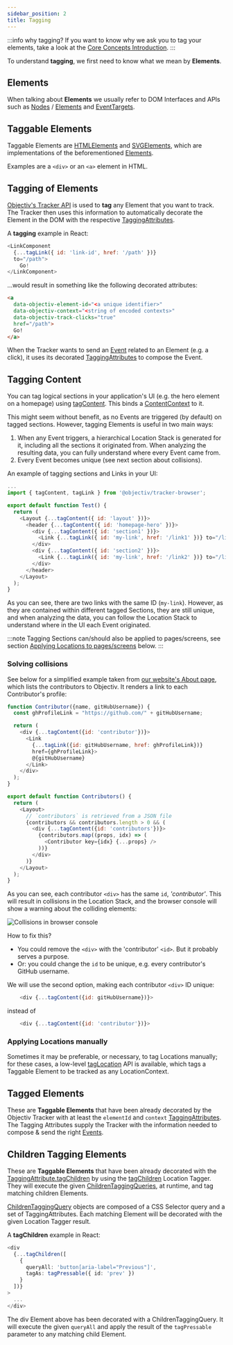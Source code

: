 ```yaml
---
sidebar_position: 2
title: Tagging
---
```

:::info why tagging?
If you want to know why we ask you to tag your elements, take a look at the [Core Concepts Introduction](/tracking/browser/core-concepts).
:::

To understand **tagging**, we first need to know what we mean by **Elements**. 

## Elements 
When talking about **Elements** we usually refer to DOM Interfaces and APIs such as 
[Nodes](https://developer.mozilla.org/en-US/docs/Web/API/Node) / 
[Elements](https://developer.mozilla.org/en-US/docs/Web/API/Element) and 
[EventTargets](https://developer.mozilla.org/en-US/docs/Web/API/EventTarget).

## Taggable Elements
Taggable Elements are [HTMLElements](https://developer.mozilla.org/en-US/docs/Web/API/HTMLElement) and 
[SVGElements](https://developer.mozilla.org/en-US/docs/Web/API/SVGElement), which are implementations of the 
beforementioned [Elements](https://developer.mozilla.org/en-US/docs/Web/API/Element). 

Examples are a `<div>` or an `<a>` element in HTML.

## Tagging of Elements
[Objectiv's Tracker API](/tracking/browser/api-reference/locationTaggers/overview.md) is used to **tag** any Element
that you want to track. The Tracker then uses this information to automatically decorate the Element in the 
DOM with the respective [TaggingAttributes](/tracking/browser/api-reference/definitions/TaggingAttribute.md). 

A **tagging** example in React:
```js
<LinkComponent 
  {...tagLink({ id: 'link-id', href: '/path' })} 
  to="/path">
    Go!
</LinkComponent>
```

...would result in something like the following decorated attributes:

```html
<a 
  data-objectiv-element-id="<a unique identifier>" 
  data-objectiv-context="<string of encoded contexts>" 
  data-objectiv-track-clicks="true" 
  href="/path">
  Go!
</a>
```

When the Tracker wants to send an [Event](/taxonomy/reference/events/overview.md) related to an Element (e.g. a 
click), it uses its decorated [TaggingAttributes](/tracking/browser/api-reference/definitions/TaggingAttribute.md) to 
compose the Event.

## Tagging Content
You can tag logical sections in your application's UI (e.g. the hero element on a homepage) using
[tagContent](/tracking/browser/api-reference/locationTaggers/tagContent.md). This binds a
[ContentContext](/taxonomy/reference/location-contexts/ContentContext.md) to it.

This might seem without benefit, as no Events are triggered (by default) on tagged sections. However,
tagging Elements is useful in two main ways:

1. When any Event triggers, a hierarchical Location Stack is generated for it, including all the sections it
   originated from. When analyzing the resulting data, you can fully understand where every Event came from.
2. Every Event becomes unique (see next section about collisions).

An example of tagging sections and Links in your UI:
```js
...
import { tagContent, tagLink } from '@objectiv/tracker-browser';

export default function Test() {
  return (
    <Layout {...tagContent({ id: 'layout' })}>
      <header {...tagContent({ id: 'homepage-hero' })}>
        <div {...tagContent({ id: 'section1' })}>
          <Link {...tagLink({ id: 'my-link', href: '/link1' })} to="/link1">Link 1</Link>
        </div>
        <div {...tagContent({ id: 'section2' })}>
          <Link {...tagLink({ id: 'my-link', href: '/link2' })} to="/link2">Link 2</Link>
        </div>
      </header>
    </Layout>
  );
}
```

As you can see, there are two links with the same ID (`my-link`). However, as they are contained within
different tagged Sections, they are still unique, and when analyzing the data, you can follow the Location
Stack to understand where in the UI each Event originated.

:::note
Tagging Sections can/should also be applied to pages/screens, see section
[Applying Locations to pages/screens](#applying-locations-to-pagesscreens) below.
:::

### Solving collisions
See below for a simplified example taken from [our website's About page](https://objectiv.io/about/), which
lists the contributors to Objectiv. It renders a link to each Contributor's profile:

```js
function Contributor({name, gitHubUsername}) {
  const ghProfileLink = "https://github.com/" + gitHubUsername;

  return (
    <div {...tagContent({id: 'contributor'})}>
      <Link 
        {...tagLink({id: gitHubUsername, href: ghProfileLink})}
        href={ghProfileLink}>
        @{gitHubUsername}
      </Link>
    </div>
  );
}

export default function Contributors() {
  return (
    <Layout>
      // `contributors` is retrieved from a JSON file
      {contributors && contributors.length > 0 && (
        <div {...tagContent({id: 'contributors'})}>
          {contributors.map((props, idx) => (
            <Contributor key={idx} {...props} />
          ))}
        </div>
      )}
    </Layout>
  );
}
```

As you can see, each contributor `<div>` has the same `id`, _'contributor'_. This will result in collisions in
the Location Stack, and the browser console will show a warning about the colliding elements:

![Collisions in browser console](/img/docs/tracking-collision-browser-console.png)

How to fix this?

* You could remove the `<div>` with the 'contributor' `<id>`. But it probably serves a purpose.
* Or: you could change the `id` to be unique, e.g. every contributor's GitHub username.

We will use the second option, making each contributor `<div>` ID unique:

```js
    <div {...tagContent({id: gitHubUsername})}>
```
instead of
```js
    <div {...tagContent({id: 'contributor'})}>
```

### Applying Locations manually
Sometimes it may be preferable, or necessary, to tag Locations manually; for these cases, a low-level
[tagLocation](/tracking/browser/api-reference/locationTaggers/tagLocation.md) API is available, which tags a Taggable
Element to be tracked as any LocationContext.


## Tagged Elements
These are **Taggable Elements** that have been already decorated by the Objectiv Tracker with at least the 
`elementId` and `context` [TaggingAttributes](/tracking/browser/api-reference/definitions/TaggingAttribute.md). The 
Tagging Attributes supply the Tracker with the information needed to compose & send the right 
[Events](/taxonomy/reference/events/overview.md).

## Children Tagging Elements
These are **Taggable Elements** that have been already decorated with the 
[TaggingAttribute.tagChildren](/tracking/browser/api-reference/definitions/TaggingAttribute.md#taggingattributetagchildren) by using the [tagChildren](/tracking/browser/api-reference/locationTaggers/tagChildren.md) Location Tagger. They will execute the given [ChildrenTaggingQueries](/tracking/browser/api-reference/definitions/ChildrenTaggingQueries.md), at runtime, and tag matching children Elements.

[ChildrenTaggingQuery](/tracking/browser/api-reference/definitions/ChildrenTaggingQuery.md) objects are composed of a CSS Selector query and a set of TaggingAttributes. Each matching Element will be decorated with the given Location Tagger result. 

A **tagChildren** example in React:

```typescript jsx
<div
  {...tagChildren([
    {
      queryAll: 'button[aria-label="Previous"]',
      tagAs: tagPressable({ id: 'prev' })
    }
  ])}
>
  ...
</div>
```

The div Element above has been decorated with a ChildrenTaggingQuery. It will execute the given `queryAll` and apply the result of the `tagPressable` parameter to any matching child Element. 
